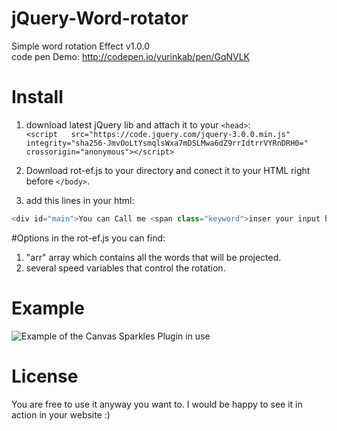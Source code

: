 # jQuery-Word-rotator
Simple word rotation Effect v1.0.0<br>
code pen Demo: http://codepen.io/yurinkab/pen/GqNVLK

# Install
1. download latest jQuery lib and attach it to your `<head>`:<br>
`<script   src="https://code.jquery.com/jquery-3.0.0.min.js"   integrity="sha256-JmvOoLtYsmqlsWxa7mDSLMwa6dZ9rrIdtrrVYRnDRH0="   crossorigin="anonymous"></script>`

2. Download rot-ef.js to your directory and conect it to your HTML right before `</body>`.

3. add this lines in your html:
```js
<div id="main">You can Call me <span class="keyword">inser your input here</span></div>
```
#Options
in the rot-ef.js you can find: 
1. "arr" array which contains all the words that will be projected.
2. several speed variables that control the rotation.

# Example
![Example of the Canvas Sparkles Plugin in use](http://i.imgur.com/vdMmJcV.gif?1 "Text Rotation by Yuri Blecher")

# License
You are free to use it anyway you want to.
I would be happy to see it in action in your website :)
